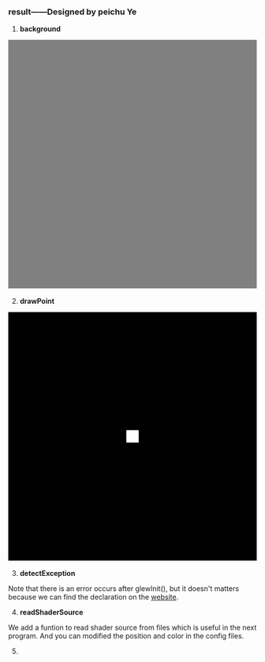 ### result——Designed by peichu Ye

1. **background**

![chap2_1_background](result/chap2_1.png)


2. **drawPoint**

![chap2_2_drawPoint](result/chap2_2.png)


3. **detectException**

Note that there is an error occurs after glewInit(), but it doesn't matters because we can find the declaration on the [website](https://www.khronos.org/opengl/wiki/OpenGL_Loading_Library).


4. **readShaderSource**

We add a funtion to read shader source from files which is useful in the next program. And you can modified the position and color in the config files.

5. 
